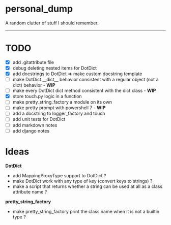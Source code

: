 # personal_dump
A random clutter of stuff I should remember.

---

# TODO

- [x] add .gitattribute file
- [x] debug deleting nested items for DotDict
- [x] add docstrings to DotDict => make custom docstring template
- [ ] make DotDict.\_\_dict__ behavior consistent with a regular object (not a dict) behavior - **WIP**
- [ ] make every DotDict dict method consistent with the dict class - **WIP**
- [x] store touch.py logic in a function
- [ ] make pretty_string_factory a module on its own
- [ ] make pretty prompt with powershell 7 - **WIP**
- [ ] add a docstring to logger_factory and touch
- [ ] add unit tests for DotDict
- [ ] add markdown notes
- [ ] add django notes

# Ideas

**DotDict**
- add MappingProxyType support to DotDict ?
- make DotDict work with any type of key (convert keys to strings) ?
- make a script that returns whether a string can be used at all as a class attribute name ?

**pretty_string_factory**
- make pretty_string_factory print the class name when it is not a builtin type ?
